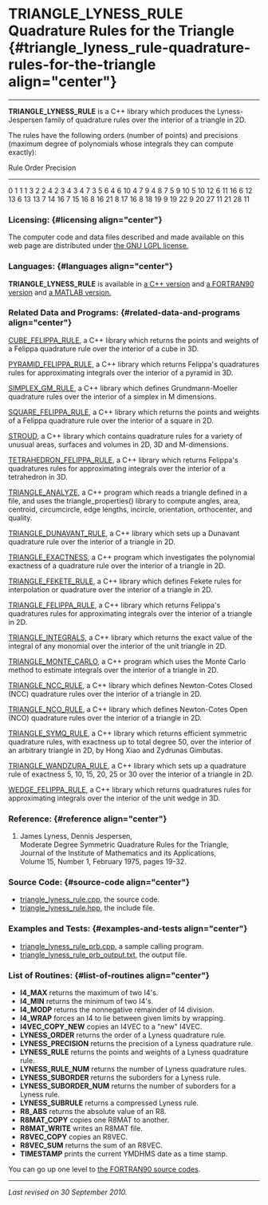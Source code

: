TRIANGLE\_LYNESS\_RULE\
Quadrature Rules for the Triangle {#triangle_lyness_rule-quadrature-rules-for-the-triangle align="center"}
=================================

------------------------------------------------------------------------

**TRIANGLE\_LYNESS\_RULE** is a C++ library which produces the
Lyness-Jespersen family of quadrature rules over the interior of a
triangle in 2D.

The rules have the following orders (number of points) and precisions
(maximum degree of polynomials whose integrals they can compute
exactly):

  Rule   Order   Precision
  ------ ------- -----------
  0      1       1
  1      3       2
  2      4       2
  3      4       3
  4      7       3
  5      6       4
  6      10      4
  7      9       4
  8      7       5
  9      10      5
  10     12      6
  11     16      6
  12     13      6
  13     13      7
  14     16      7
  15     16      8
  16     21      8
  17     16      8
  18     19      9
  19     22      9
  20     27      11
  21     28      11

### Licensing: {#licensing align="center"}

The computer code and data files described and made available on this
web page are distributed under [the GNU LGPL
license.](../../txt/gnu_lgpl.txt)

### Languages: {#languages align="center"}

**TRIANGLE\_LYNESS\_RULE** is available in [a C++
version](../../master/triangle_lyness_rule/triangle_lyness_rule.md)
and [a FORTRAN90
version](../../f_src/triangle_lyness_rule/triangle_lyness_rule.md) and
[a MATLAB
version.](../../m_src/triangle_lyness_rule/triangle_lyness_rule.md)

### Related Data and Programs: {#related-data-and-programs align="center"}

[CUBE\_FELIPPA\_RULE](../../master/cube_felippa_rule/cube_felippa_rule.md),
a C++ library which returns the points and weights of a Felippa
quadrature rule over the interior of a cube in 3D.

[PYRAMID\_FELIPPA\_RULE](../../master/pyramid_felippa_rule/pyramid_felippa_rule.md),
a C++ library which returns Felippa's quadratures rules for
approximating integrals over the interior of a pyramid in 3D.

[SIMPLEX\_GM\_RULE](../../master/simplex_gm_rule/simplex_gm_rule.md),
a C++ library which defines Grundmann-Moeller quadrature rules over the
interior of a simplex in M dimensions.

[SQUARE\_FELIPPA\_RULE](../../master/square_felippa_rule/square_felippa_rule.md),
a C++ library which returns the points and weights of a Felippa
quadrature rule over the interior of a square in 2D.

[STROUD](../../master/stroud/stroud.md), a C++ library which contains
quadrature rules for a variety of unusual areas, surfaces and volumes in
2D, 3D and M-dimensions.

[TETRAHEDRON\_FELIPPA\_RULE](../../master/tetrahedron_felippa_rule/tetrahedron_felippa_rule.md),
a C++ library which returns Felippa's quadratures rules for
approximating integrals over the interior of a tetrahedron in 3D.

[TRIANGLE\_ANALYZE](../../master/triangle_analyze/triangle_analyze.md),
a C++ program which reads a triangle defined in a file, and uses the
triangle\_properties() library to compute angles, area, centroid,
circumcircle, edge lengths, incircle, orientation, orthocenter, and
quality.

[TRIANGLE\_DUNAVANT\_RULE](../../master/triangle_dunavant_rule/triangle_dunavant_rule.md),
a C++ library which sets up a Dunavant quadrature rule over the interior
of a triangle in 2D.

[TRIANGLE\_EXACTNESS](../../master/triangle_exactness/triangle_exactness.md),
a C++ program which investigates the polynomial exactness of a
quadrature rule over the interior of a triangle in 2D.

[TRIANGLE\_FEKETE\_RULE](../../master/triangle_fekete_rule/triangle_fekete_rule.md),
a C++ library which defines Fekete rules for interpolation or quadrature
over the interior of a triangle in 2D.

[TRIANGLE\_FELIPPA\_RULE](../../master/triangle_felippa_rule/triangle_felippa_rule.md),
a C++ library which returns Felippa's quadratures rules for
approximating integrals over the interior of a triangle in 2D.

[TRIANGLE\_INTEGRALS](../../master/triangle_integrals/triangle_integrals.md),
a C++ library which returns the exact value of the integral of any
monomial over the interior of the unit triangle in 2D.

[TRIANGLE\_MONTE\_CARLO](../../master/triangle_monte_carlo/triangle_monte_carlo.md),
a C++ program which uses the Monte Carlo method to estimate integrals
over the interior of a triangle in 2D.

[TRIANGLE\_NCC\_RULE](../../master/triangle_ncc_rule/triangle_ncc_rule.md),
a C++ library which defines Newton-Cotes Closed (NCC) quadrature rules
over the interior of a triangle in 2D.

[TRIANGLE\_NCO\_RULE](../../master/triangle_nco_rule/triangle_nco_rule.md),
a C++ library which defines Newton-Cotes Open (NCO) quadrature rules
over the interior of a triangle in 2D.

[TRIANGLE\_SYMQ\_RULE](../../master/triangle_symq_rule/triangle_symq_rule.md),
a C++ library which returns efficient symmetric quadrature rules, with
exactness up to total degree 50, over the interior of an arbitrary
triangle in 2D, by Hong Xiao and Zydrunas Gimbutas.

[TRIANGLE\_WANDZURA\_RULE](../../master/triangle_wandzura_rule/triangle_wandzura_rule.md),
a C++ library which sets up a quadrature rule of exactness 5, 10, 15,
20, 25 or 30 over the interior of a triangle in 2D.

[WEDGE\_FELIPPA\_RULE](../../master/wedge_felippa_rule/wedge_felippa_rule.md),
a C++ library which returns quadratures rules for approximating
integrals over the interior of the unit wedge in 3D.

### Reference: {#reference align="center"}

1.  James Lyness, Dennis Jespersen,\
    Moderate Degree Symmetric Quadrature Rules for the Triangle,\
    Journal of the Institute of Mathematics and its Applications,\
    Volume 15, Number 1, February 1975, pages 19-32.

### Source Code: {#source-code align="center"}

-   [triangle\_lyness\_rule.cpp](triangle_lyness_rule.cpp), the source
    code.
-   [triangle\_lyness\_rule.hpp](triangle_lyness_rule.hpp), the include
    file.

### Examples and Tests: {#examples-and-tests align="center"}

-   [triangle\_lyness\_rule\_prb.cpp](triangle_lyness_rule_prb.cpp), a
    sample calling program.
-   [triangle\_lyness\_rule\_prb\_output.txt](triangle_lyness_rule_prb_output.txt),
    the output file.

### List of Routines: {#list-of-routines align="center"}

-   **I4\_MAX** returns the maximum of two I4's.
-   **I4\_MIN** returns the minimum of two I4's.
-   **I4\_MODP** returns the nonnegative remainder of I4 division.
-   **I4\_WRAP** forces an I4 to lie between given limits by wrapping.
-   **I4VEC\_COPY\_NEW** copies an I4VEC to a "new" I4VEC.
-   **LYNESS\_ORDER** returns the order of a Lyness quadrature rule.
-   **LYNESS\_PRECISION** returns the precision of a Lyness quadrature
    rule.
-   **LYNESS\_RULE** returns the points and weights of a Lyness
    quadrature rule.
-   **LYNESS\_RULE\_NUM** returns the number of Lyness quadrature rules.
-   **LYNESS\_SUBORDER** returns the suborders for a Lyness rule.
-   **LYNESS\_SUBORDER\_NUM** returns the number of suborders for a
    Lyness rule.
-   **LYNESS\_SUBRULE** returns a compressed Lyness rule.
-   **R8\_ABS** returns the absolute value of an R8.
-   **R8MAT\_COPY** copies one R8MAT to another.
-   **R8MAT\_WRITE** writes an R8MAT file.
-   **R8VEC\_COPY** copies an R8VEC.
-   **R8VEC\_SUM** returns the sum of an R8VEC.
-   **TIMESTAMP** prints the current YMDHMS date as a time stamp.

You can go up one level to [the FORTRAN90 source codes](../f_src.md).

------------------------------------------------------------------------

*Last revised on 30 September 2010.*
